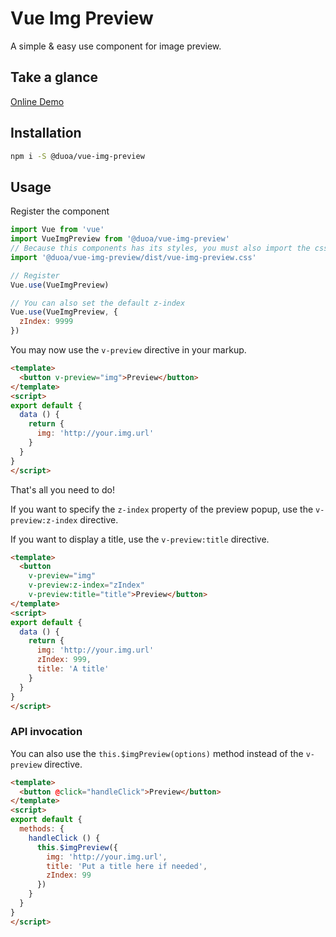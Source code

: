
# Vue Img Preview

A simple & easy use component for image preview.

## Take a glance

<a href="https://duoani.github.io/vue-img-preview/index.html" target="_blank">Online Demo</a>

## Installation

```bash
npm i -S @duoa/vue-img-preview
```
## Usage

Register the component

```js
import Vue from 'vue'
import VueImgPreview from '@duoa/vue-img-preview'
// Because this components has its styles, you must also import the css file.
import '@duoa/vue-img-preview/dist/vue-img-preview.css'

// Register
Vue.use(VueImgPreview)

// You can also set the default z-index
Vue.use(VueImgPreview, {
  zIndex: 9999
})
```

You may now use the `v-preview` directive in your markup.

```html
<template>
  <button v-preview="img">Preview</button>
</template>
<script>
export default {
  data () {
    return {
      img: 'http://your.img.url'
    }
  }
}
</script>
```

That's all you need to do!

If you want to specify the `z-index` property of the preview popup, use the `v-preview:z-index` directive.

If you want to display a title, use the `v-preview:title` directive.

```html
<template>
  <button
    v-preview="img"
    v-preview:z-index="zIndex"
    v-preview:title="title">Preview</button>
</template>
<script>
export default {
  data () {
    return {
      img: 'http://your.img.url'
      zIndex: 999,
      title: 'A title'
    }
  }
}
</script>
```

### API invocation

You can also use the `this.$imgPreview(options)` method instead of the `v-preview` directive.

```html
<template>
  <button @click="handleClick">Preview</button>
</template>
<script>
export default {
  methods: {
    handleClick () {
      this.$imgPreview({
        img: 'http://your.img.url',
        title: 'Put a title here if needed',
        zIndex: 99
      })
    }
  }
}
</script>
```